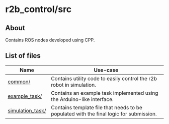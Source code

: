 # r2b_control/src

## About

Contains ROS nodes developed using CPP.

## List of files

| Name | Use-case |
| --- | --- |
| [common/](./common) | Contains utility code to easily control the r2b robot in simulation. |
| [example_task/](./example_task) | Contains an example task implemented using the Arduino-like interface. |
| [simulation_task/](./simulation_task) | Contains template file that needs to be populated with the final logic for submission.|
